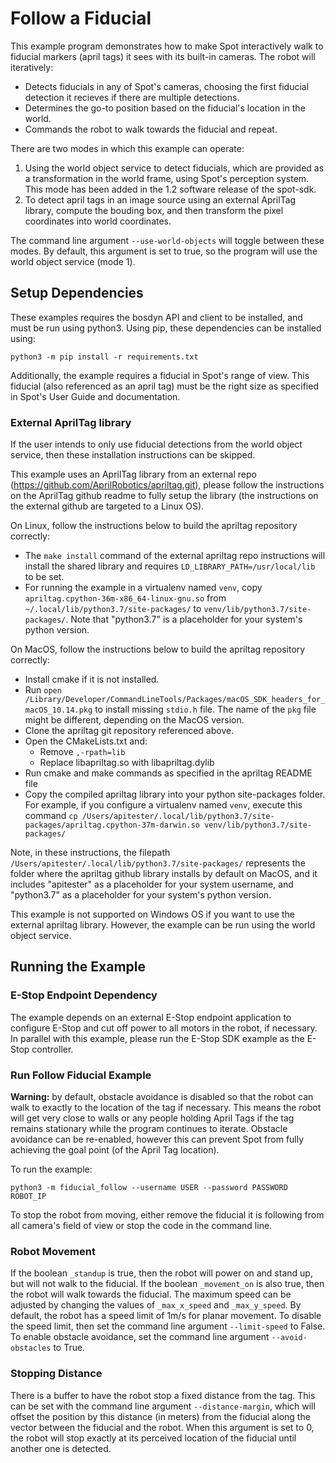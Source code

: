 <!--
Copyright (c) 2020 Boston Dynamics, Inc.  All rights reserved.

Downloading, reproducing, distributing or otherwise using the SDK Software
is subject to the terms and conditions of the Boston Dynamics Software
Development Kit License (20191101-BDSDK-SL).
-->

# Follow a Fiducial

This example program demonstrates how to make Spot interactively walk to fiducial markers (april tags) it sees with its built-in cameras.  The robot will iteratively:
  * Detects fiducials in any of Spot's cameras, choosing the first fiducial detection it recieves if there are multiple detections.
  * Determines the go-to position based on the fiducial's location in the world.
  * Commands the robot to walk towards the fiducial and repeat.

There are two modes in which this example can operate:

1. Using the world object service to detect fiducials, which are provided as a transformation in the world frame, using Spot's perception system. This mode has been added in the 1.2 software release of the spot-sdk.
2. To detect april tags in an image source using an external AprilTag library, compute the bouding box, and then transform the pixel coordinates into world coordinates.

The command line argument `--use-world-objects` will toggle between these modes. By default, this argument is set to true, so the program will use the world object service (mode 1).

## Setup Dependencies
These examples requires the bosdyn API and client to be installed, and must be run using python3. Using pip, these dependencies can be installed using:

```
python3 -m pip install -r requirements.txt
```

Additionally, the example requires a fiducial in Spot's range of view. This fiducial (also referenced as an april tag) must be the right size as specified in Spot's User Guide and documentation.

### External AprilTag library
If the user intends to only use fiducial detections from the world object service, then these installation instructions can be skipped.

This example uses an AprilTag library from an external repo (https://github.com/AprilRobotics/apriltag.git), please follow the instructions on the AprilTag github readme to fully setup the library (the instructions on the external github are targeted to a Linux OS).

On Linux, follow the instructions below to build the apriltag repository correctly:
- The `make install` command of the external apriltag repo instructions will install the shared library and requires `LD_LIBRARY_PATH=/usr/local/lib` to be set.
- For running the example in a virtualenv named `venv`, copy `apriltag.cpython-36m-x86_64-linux-gnu.so` from `~/.local/lib/python3.7/site-packages/` to `venv/lib/python3.7/site-packages/`. Note that "python3.7" is a placeholder for your system's python version.

On MacOS, follow the instructions below to build the apriltag repository correctly:
- Install cmake if it is not installed.
- Run `open /Library/Developer/CommandLineTools/Packages/macOS_SDK_headers_for_macOS_10.14.pkg` to install missing `stdio.h` file. The name of the `pkg` file might be different, depending on the MacOS version.
- Clone the apriltag git repository referenced above.
- Open the CMakeLists.txt and:
  - Remove `,-rpath=lib`
  - Replace libapriltag.so with libapriltag.dylib
- Run cmake and make commands as specified in the apriltag README file
- Copy the compiled apriltag library into your python site-packages folder. For example, if you configure a virtualenv named `venv`, execute this command `cp /Users/apitester/.local/lib/python3.7/site-packages/apriltag.cpython-37m-darwin.so venv/lib/python3.7/site-packages/`

Note, in these instructions, the filepath `/Users/apitester/.local/lib/python3.7/site-packages/` represents the folder where the apriltag github library installs by default on MacOS, and it includes "apitester" as a placeholder for your system username, and "python3.7" as a placeholder for your system's python version.

This example is not supported on Windows OS if you want to use the external apriltag library. However, the example can be run using the world object service.


## Running the Example

### E-Stop Endpoint Dependency
The example depends on an external E-Stop endpoint application to configure E-Stop and cut off power to all motors in the robot, if necessary. In parallel with this example, please run the E-Stop SDK example as the E-Stop controller.

### Run Follow Fiducial Example

**Warning:** by default, obstacle avoidance is disabled so that the robot can walk to exactly to the location of the tag if necessary. This means the robot will get very close to walls or any people holding April Tags if the tag remains stationary while the program continues to iterate. Obstacle avoidance can be re-enabled, however this can prevent Spot from fully achieving the goal point (of the April Tag location).

To run the example:
```
python3 -m fiducial_follow --username USER --password PASSWORD ROBOT_IP
```

To stop the robot from moving, either remove the fiducial it is following from all camera's field of view or stop the code in the command line.

### Robot Movement
If the boolean `_standup` is true, then the robot will power on and stand up, but will not walk to the fiducial. If the boolean `_movement_on` is also true, then the robot will walk towards the fiducial. The maximum speed can be adjusted by changing the values of `_max_x_speed` and `_max_y_speed`. By default, the robot has a speed limit of 1m/s for planar movement. To disable the speed limit, then set the command line argument `--limit-speed` to False. To enable obstacle avoidance, set the command line argument `--avoid-obstacles` to True.

### Stopping Distance
There is a buffer to have the robot stop a fixed distance from the tag. This can be set with the command line argument `--distance-margin`, which will offset the position by this distance (in meters) from the fiducial along the vector between the fiducial and the robot. When this argument is set to 0, the robot will stop exactly at its perceived location of the fiducial until another one is detected.
